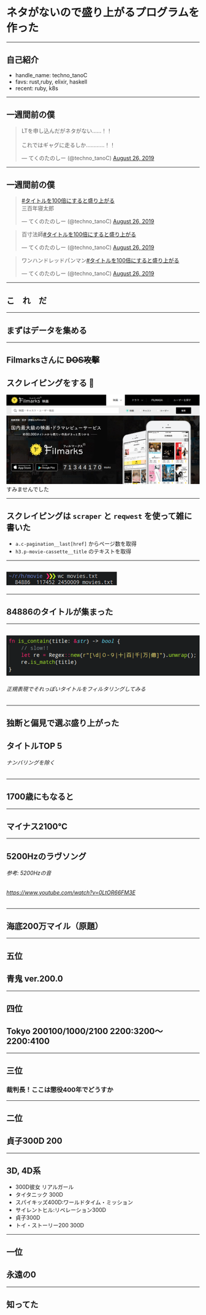 <!--
$theme: gaia
class: invert
page_number: true
-->

# ネタがないので盛り上がるプログラムを作った

---

## 自己紹介

- handle_name: techno_tanoC
- favs: rust,ruby, elixir, haskell
- recent: ruby, k8s

---

## 一週間前の僕

<blockquote class="twitter-tweet"><p lang="ja" dir="ltr">LTを申し込んだがネタがない……！！<br><br>これではギャグに走るしか…………！！</p>&mdash; てくのたのしー (@techno_tanoC) <a href="https://twitter.com/techno_tanoC/status/1165984043420147712?ref_src=twsrc%5Etfw">August 26, 2019</a></blockquote> <script async src="https://platform.twitter.com/widgets.js" charset="utf-8"></script>

---

## 一週間前の僕

<blockquote class="twitter-tweet"><p lang="ja" dir="ltr"><a href="https://twitter.com/hashtag/%E3%82%BF%E3%82%A4%E3%83%88%E3%83%AB%E3%82%92100%E5%80%8D%E3%81%AB%E3%81%99%E3%82%8B%E3%81%A8%E7%9B%9B%E3%82%8A%E4%B8%8A%E3%81%8C%E3%82%8B?src=hash&amp;ref_src=twsrc%5Etfw">#タイトルを100倍にすると盛り上がる</a><br>三百年寝太郎</p>&mdash; てくのたのしー (@techno_tanoC) <a href="https://twitter.com/techno_tanoC/status/1165988992535252993?ref_src=twsrc%5Etfw">August 26, 2019</a></blockquote> <script async src="https://platform.twitter.com/widgets.js" charset="utf-8"></script>

<blockquote class="twitter-tweet"><p lang="ja" dir="ltr">百寸法師<a href="https://twitter.com/hashtag/%E3%82%BF%E3%82%A4%E3%83%88%E3%83%AB%E3%82%92100%E5%80%8D%E3%81%AB%E3%81%99%E3%82%8B%E3%81%A8%E7%9B%9B%E3%82%8A%E4%B8%8A%E3%81%8C%E3%82%8B?src=hash&amp;ref_src=twsrc%5Etfw">#タイトルを100倍にすると盛り上がる</a></p>&mdash; てくのたのしー (@techno_tanoC) <a href="https://twitter.com/techno_tanoC/status/1165990287526658049?ref_src=twsrc%5Etfw">August 26, 2019</a></blockquote> <script async src="https://platform.twitter.com/widgets.js" charset="utf-8"></script>

<blockquote class="twitter-tweet"><p lang="ja" dir="ltr">ワンハンドレッドパンマン<a href="https://twitter.com/hashtag/%E3%82%BF%E3%82%A4%E3%83%88%E3%83%AB%E3%82%92100%E5%80%8D%E3%81%AB%E3%81%99%E3%82%8B%E3%81%A8%E7%9B%9B%E3%82%8A%E4%B8%8A%E3%81%8C%E3%82%8B?src=hash&amp;ref_src=twsrc%5Etfw">#タイトルを100倍にすると盛り上がる</a></p>&mdash; てくのたのしー (@techno_tanoC) <a href="https://twitter.com/techno_tanoC/status/1165992999056101376?ref_src=twsrc%5Etfw">August 26, 2019</a></blockquote> <script async src="https://platform.twitter.com/widgets.js" charset="utf-8"></script>

---

## こ　れ　だ

---

## まずはデータを集める

---

## Filmarksさんに ~~DOS攻撃~~
## スクレイピングをする :bow:

![](filmarks.png)
すみませんでした

---

## スクレイピングは `scraper` と `reqwest` を使って雑に書いた

- `a.c-pagination__last[href]` からページ数を取得
- `h3.p-movie-cassette__title` のテキストを取得

---

## ![bg 200%](Screenshot%20from%202019-09-01%2020-03-45.png)

---

## 84886のタイトルが集まった

---

## ![](Screenshot%20from%202019-09-01%2020-15-09.png)

###### 正規表現でそれっぽいタイトルをフィルタリングしてみる

---

## 独断と偏見で選ぶ盛り上がった
## タイトルTOP 5

###### ナンバリングを除く

---

## 1700歳にもなると

---

## マイナス2100℃

---

## 5200Hzのラヴソング

###### 参考: 5200Hzの音
###### https://www.youtube.com/watch?v=0LtOR66FM3E

---

## 海底200万マイル（原題）

---

## 五位

## 青鬼 ver.200.0

---

## 四位

## Tokyo 200100/1000/2100 2200:3200～2200:4100

---

## 三位

### 裁判長！ここは懲役400年でどうすか

---

## 二位

## 貞子300D 200

---

## 3D, 4D系

- 300D彼女 リアルガール
- タイタニック 300D
- スパイキッズ400D:ワールドタイム・ミッション
- サイレントヒル:リベレーション300D
- 貞子300D
- トイ・ストーリー200 300D

---

## 一位

## 永遠の0

---

## 知ってた
